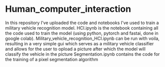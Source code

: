 # Human_computer_interaction
In this repository I've uploaded the code and notebooks I've used to train a military vehicle recognition model.
HCI.ipynb is the notebook containing all the code used to train the model (using python, pytorch and fastai, done in google colab).
Military_vehicle_recognition_HCI.ipynb can be run with voila, resulting in a very simple gui which serves as a military vehicle classifier and allows for the user to opload a picture after which the model will classify the vehicle in the picture
Segmentation.ipynb contains the code for the training of a pixel segmentation algorithm
